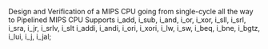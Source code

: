 Design and Verification of a MIPS CPU going from single-cycle all the way to Pipelined MIPS CPU 
Supports i_add, i_sub, i_and, i_or, i_xor, i_sll, i_srl, i_sra, i_jr, i_srlv, i_slt i_addi, i_andi, i_ori, i_xori, i_lw, i_sw, i_beq, i_bne, i_bgtz, i_lui, i_j, i_jal;
